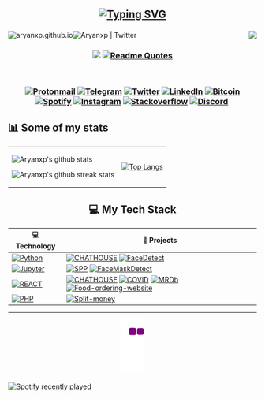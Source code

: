 <h2 align="center">

[![Typing SVG](https://readme-typing-svg.herokuapp.com/?lines=Hello+new+visitor;I'm+Aryan+Pitliya&center=true&vCenter=true&color=00ff00)](https://git.io/typing-svg) </h2>

[<img align="left" alt="aryanxp.github.io" src="https://img.shields.io/website-up-down-green-red/http/monip.org.svg" />][website]
[<img align="left" alt="Aryanxp | Twitter" src="https://img.shields.io/github/followers/aryanxp?label=Follow&style=social" />][github]
<img align="right" src="https://komarev.com/ghpvc/?username=aryanxp&label=Visitors" /><br />

<h3 align="center">
 
<a href="https://stackoverflow.com/users/9617417/aryan"><img src="https://github-readme-stackoverflow.vercel.app/?userID=9617417&theme=dark"/></a>
[![Readme Quotes](https://quotes-github-readme.vercel.app/api?type=vertical&theme=dracula)](https://github.com/piyushsuthar/github-readme-quotes)

  <br />

[![Protonmail](https://img.icons8.com/cute-clipart/64/000000/apple-mail.png)](mailto:aryanp@pm.me)
[![Telegram](https://img.icons8.com/cute-clipart/64/000000/telegram-app.png)](https://t.me/aryanxpx)
[![Twitter](https://img.icons8.com/cute-clipart/64/000000/twitter.png)](https://twitter.com/aryanxpx)
[![LinkedIn](https://img.icons8.com/cute-clipart/64/000000/linkedin.png)](https://linkedin.com/in/aryanxp)
[![Bitcoin](https://img.icons8.com/cute-clipart/64/000000/bitcoin.png)]()
[![Spotify](https://img.icons8.com/cute-clipart/64/000000/spotify.png)](https://open.spotify.com/user/wgyzxdo5nnemyhu7sych95nk7)
[![Instagram](https://img.icons8.com/cute-clipart/64/000000/instagram-new.png)](https://www.instagram.com/aryanxpx/)
[![Stackoverflow](https://img.icons8.com/cute-clipart/64/000000/stackexchange.png)](https://stackoverflow.com/users/9617417/aryan-pitliya?tab=profile)
[![Discord](https://img.icons8.com/cute-clipart/64/000000/discord-logo.png)](https://discord.gg/JrrkCJSf7p)
[![]()]()

</h3>


## :bar_chart: Some of my stats

<table border="0" cellspacing="0" cellpadding="0">
  <tr>
    <td>
      
![Aryanxp's github stats](https://github-readme-stats.vercel.app/api?username=aryanxp&show_icons=true&hide_border=true&theme=blue-green&title_color=4ee44e)

![Aryanxp's github streak stats](https://github-readme-streak-stats.herokuapp.com/?user=aryanxp&theme=soft-green&background=black)

</td>
<td>

[![Top Langs](https://github-readme-stats.vercel.app/api/top-langs/?username=aryanxp&theme=blue-green&hide_border=true&card_width=250&title_color=4ee44e&langs_count=10)]()

</td>
  </tr>
</table>

<h2 align="center"> 💻 My Tech Stack </h2>

<!-- START OF PROFILE STACK-->

| 💻 **Technology**                                                                                                                      | 🚀 **Projects**                                                                                                                                                                                                                                                                                                                                                                                                                                                                                                                                                                                                                                                                                                  |
| -------------------------------------------------------------------------------------------------------------------------------------- | ---------------------------------------------------------------------------------------------------------------------------------------------------------------------------------------------------------------------------------------------------------------------------------------------------------------------------------------------------------------------------------------------------------------------------------------------------------------------------------------------------------------------------------------------------------------------------------------------------------------------------------------------------------------------------------------------------------------- |
| [![Python](https://img.shields.io/static/v1?label=&message=Python&color=3C78A9&logo=python&logoColor=FFFFFF)](https://www.python.org/) | [![CHATHOUSE](https://img.shields.io/static/v1?label=CHATHOUSE&message=%20&color=000605&logo=github&logoColor=white&labelColor=000605)](https://github.com/aryanxp/CHATHOUSE) [![FaceDetect](https://img.shields.io/static/v1?label=FaceDetect&message=%20&color=000605&logo=github&logoColor=white&labelColor=000605)](https://github.com/aryanxp/Facedetector)                                                                                                                                                                                                                                                                                                                                                 |
| [![Jupyter](https://img.shields.io/static/v1?label=&message=Jupyter&color=white&logo=jupyter)](https://jupyter.org/)                   | [![SPP](https://img.shields.io/static/v1?label=Stock-Price-Prediction&message=%20&color=000605&logo=github&logoColor=white&labelColor=000605)](https://github.com/aryanxp/Stock-Price-Prediction) [![FaceMaskDetect](https://img.shields.io/static/v1?label=Face-Mask-Detection&message=%20&color=000605&logo=github&logoColor=white&labelColor=000605)](https://github.com/aryanxp/face-mask-detection)                                                                                                                                                                                                                                                                                                         |
| [![REACT](https://img.shields.io/static/v1?label=&message=React.js&logo=react)](https://reactjs.org/)                                  | [![CHATHOUSE](https://img.shields.io/static/v1?label=CHATHOUSEv2&message=%20&color=000605&logo=github&logoColor=white&labelColor=000605)](https://github.com/aryanxp/CHATHOUSE-v2.0) [![COVID](https://img.shields.io/static/v1?label=COVID&message=%20&color=000605&logo=github&logoColor=white&labelColor=000605)](https://github.com/aryanxp/COVID) [![MRDb](https://img.shields.io/static/v1?label=MRDb&message=%20&color=000605&logo=github&logoColor=white&labelColor=000605)](https://github.com/aryanxp/MRDb) [![Food-ordering-website](https://img.shields.io/static/v1?label=Food-Order&message=%20&color=000605&logo=github&logoColor=white&labelColor=000605)](https://github.com/aryanxp/confusion) |
| [![PHP](https://img.shields.io/static/v1?label=&message=php&color=blue&logo=php&logoColor=FFFFFF)](https://nodejs.org/en/)             | [![Split-money](https://img.shields.io/static/v1?label=Split-Money&message=%20&color=000605&logo=github&logoColor=white&labelColor=000605)](https://github.com/aryanxp/Split-money-pHp_Version)                                                                                                                                                                                                                                                                                                                                                                                                                                                                                                                  |

<!-- END OF PROFILE STACK-->

<hr>
<p align="center">
  
<img src="https://github.com/aryanxp/aryanxp/blob/output/github-contribution-grid-snake.gif" alt="snake"/>
</p>

![Spotify recently played](https://spotify-recently-played-readme.vercel.app/api?user=wgyzxdo5nnemyhu7sych95nk7)

[website]: http://aryanxp.github.io/
[github]: https://github.com/aryanxp
[twitter]: https://twitter.com/aryanxpx
[hackerrank]: https://www.hackerrank.com/imaryan_p?hr_r=1
